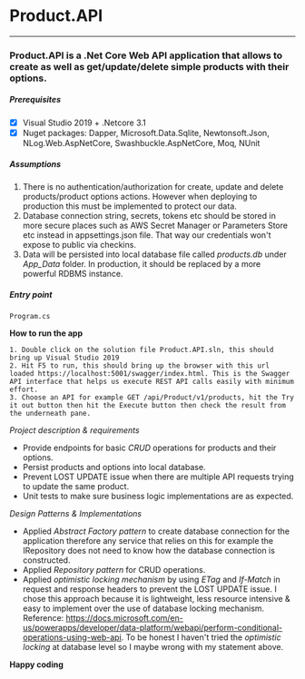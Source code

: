 # Product.API
---
### Product.API is a .Net Core Web API application that allows to create as well as get/update/delete simple products with their options.

##### *Prerequisites*
- [x] Visual Studio 2019 + .Netcore 3.1
- [x] Nuget packages: Dapper, Microsoft.Data.Sqlite, Newtonsoft.Json, NLog.Web.AspNetCore, Swashbuckle.AspNetCore, Moq, NUnit

##### *Assumptions*
1. There is no authentication/authorization for create, update and delete products/product options actions. However when deploying to production this must be implemented to protect our data.
2. Database connection string, secrets, tokens etc should be stored in more secure places such as AWS Secret Manager or Parameters Store etc instead in appsettings.json file. That way our credentials won't expose to public via checkins.  
3. Data will be persisted into local database file called *products.db* under *App_Data* folder. In production, it should be replaced by a more powerful RDBMS instance.

##### *Entry point*
`Program.cs`

**How to run the app**
```
1. Double click on the solution file Product.API.sln, this should bring up Visual Studio 2019
2. Hit F5 to run, this should bring up the browser with this url loaded https://localhost:5001/swagger/index.html. This is the Swagger API interface that helps us execute REST API calls easily with minimum effort.
3. Choose an API for example GET /api/Product/v1/products, hit the Try it out button then hit the Execute button then check the result from the underneath pane. 
```

*Project description & requirements*
- Provide endpoints for basic *CRUD* operations for products and their options.
- Persist products and options into local database.
- Prevent LOST UPDATE issue when there are multiple API requests trying to update the same product.
- Unit tests to make sure business logic implementations are as expected.

*Design Patterns & Implementations*
- Applied *Abstract Factory pattern* to create database connection for the application therefore any service that relies on this for example the IRepository does not need to know how the database connection is constructed.
- Applied *Repository pattern* for CRUD operations.
- Applied *optimistic locking mechanism* by using *ETag* and *If-Match* in request and response headers to prevent the LOST UPDATE issue. I chose this approach because it is lightweight, less resource intensive & easy to implement over the use of database locking mechanism. Reference: https://docs.microsoft.com/en-us/powerapps/developer/data-platform/webapi/perform-conditional-operations-using-web-api. To be honest I haven't tried the *optimistic locking* at database level so I maybe wrong with my statement above.


**Happy coding**
